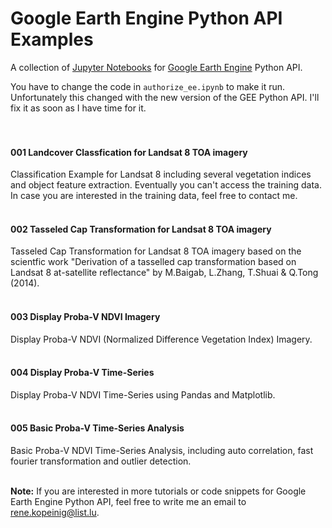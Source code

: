 # Google Earth Engine Python API Examples
A collection of [Jupyter Notebooks](http://jupyter.org/) for [Google Earth Engine](https://earthengine.google.com/) Python API.

You have to change the code in `authorize_ee.ipynb` to make it run. Unfortunately this changed with the new version of the GEE Python API. I'll fix it as soon as I have time for it.<br><br><br>

#### 001 Landcover Classfication for Landsat 8 TOA imagery
Classification Example for Landsat 8 including several vegetation indices and object feature extraction. Eventually you can't access the training data. In case you are interested in the training data, feel free to contact me.<br><br>
#### 002 Tasseled Cap Transformation for Landsat 8 TOA imagery
Tasseled Cap Transformation for Landsat 8 TOA imagery based on the scientfic work "Derivation of a tasselled cap transformation based on Landsat 8 at-satellite reflectance" by M.Baigab, L.Zhang, T.Shuai & Q.Tong (2014).<br><br>
#### 003 Display Proba-V NDVI Imagery
Display Proba-V NDVI (Normalized Difference Vegetation Index) Imagery.<br><br>
#### 004 Display Proba-V Time-Series
Display Proba-V NDVI Time-Series using Pandas and Matplotlib.<br><br>
#### 005 Basic Proba-V Time-Series Analysis
Basic Proba-V NDVI Time-Series Analysis, including auto correlation, fast fourier transformation and outlier detection.<br><br>


**Note:** If you are interested in more tutorials or code snippets for Google Earth Engine Python API, feel free to write me an email to rene.kopeinig@list.lu.
